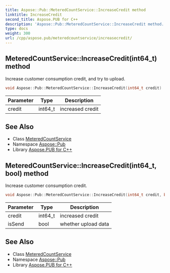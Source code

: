 ```yaml
---
title: Aspose::Pub::MeteredCountService::IncreaseCredit method
linktitle: IncreaseCredit
second_title: Aspose.PUB for C++
description: 'Aspose::Pub::MeteredCountService::IncreaseCredit method. Increase customer consumption credit, and try to upload in C++.'
type: docs
weight: 300
url: /cpp/aspose.pub/meteredcountservice/increasecredit/
---
```

## MeteredCountService::IncreaseCredit(int64_t) method


Increase customer consumption credit, and try to upload.

```cpp
void Aspose::Pub::MeteredCountService::IncreaseCredit(int64_t credit)
```


| Parameter | Type | Description |
| --- | --- | --- |
| credit | int64_t | increased credit |

## See Also

* Class [MeteredCountService](../)
* Namespace [Aspose::Pub](../../)
* Library [Aspose.PUB for C++](../../../)
## MeteredCountService::IncreaseCredit(int64_t, bool) method


Increase customer consumption credit.

```cpp
void Aspose::Pub::MeteredCountService::IncreaseCredit(int64_t credit, bool isSend)
```


| Parameter | Type | Description |
| --- | --- | --- |
| credit | int64_t | increased credit |
| isSend | bool | whether upload data |

## See Also

* Class [MeteredCountService](../)
* Namespace [Aspose::Pub](../../)
* Library [Aspose.PUB for C++](../../../)
